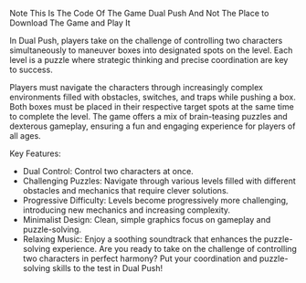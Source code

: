 Note This Is The Code Of The Game Dual Push And Not The Place to Download The Game and Play It
  
In Dual Push, players take on the challenge of controlling two characters simultaneously to maneuver boxes into designated spots on the level.
Each level is a puzzle where strategic thinking and precise coordination are key to success.

Players must navigate the characters through increasingly complex environments filled with obstacles, switches, and traps while pushing a box.
Both boxes must be placed in their respective target spots at the same time to complete the level.
The game offers a mix of brain-teasing puzzles and dexterous gameplay, ensuring a fun and engaging experience for players of all ages.

Key Features:
* Dual Control: Control two characters at once.
* Challenging Puzzles: Navigate through various levels filled with different obstacles and mechanics that require clever solutions.
* Progressive Difficulty: Levels become progressively more challenging, introducing new mechanics and increasing complexity.
* Minimalist Design: Clean, simple graphics focus on gameplay and puzzle-solving.
* Relaxing Music: Enjoy a soothing soundtrack that enhances the puzzle-solving experience.
Are you ready to take on the challenge of controlling two characters in perfect harmony? Put your coordination and puzzle-solving skills to the test in Dual Push!
